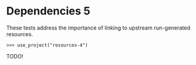 # Dependencies 5

These tests address the importance of linking to upstream
run-generated resources.

    >>> use_project("resources-4")

TODO!
